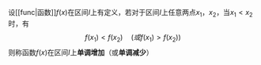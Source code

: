 设[[func|函数]]$f(x)$在区间$I$上有定义，若对于区间$I$上任意两点$x_1$，$x_2$，当$x_1\lt x_2$时，有
$$f(x_1)\lt f(x_2)\quad(或f(x_1)\gt f(x_2))$$
则称函数$f(x)$在区间$I$上**单调增加**（或**单调减少**）